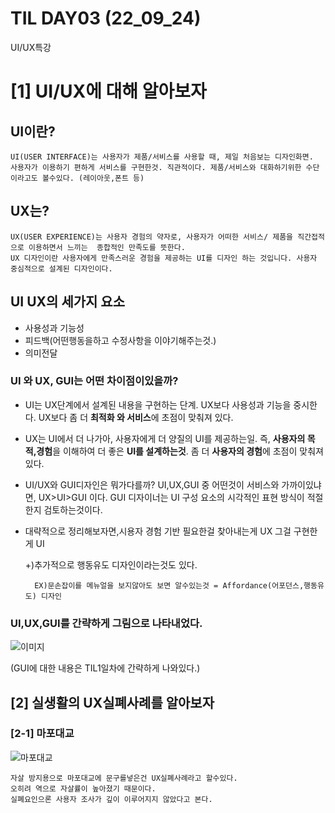 # TIL DAY03 (22_09_24)
UI/UX특강

# [1] UI/UX에 대해 알아보자
    
## UI이란?

    UI(USER INTERFACE)는 사용자가 제품/서비스를 사용할 때, 제일 처음보는 디자인화면.
    사용자가 이용하기 편하게 서비스를 구현한것. 직관적이다. 제품/서비스와 대화하기위한 수단이라고도 볼수있다. (레이아웃,폰트 등)

## UX는?

    UX(USER EXPERIENCE)는 사용자 경험의 약자로, 사용자가 어떠한 서비스/ 제품을 직간접적으로 이용하면서 느끼는  종합적인 만족도를 뜻한다.
    UX 디자인이란 사용자에게 만족스러운 경험을 제공하는 UI를 디자인 하는 것입니다. 사용자 중심적으로 설계된 디자인이다.

## UI UX의 세가지 요소
  - 사용성과 기능성
  - 피드백(어떤행동을하고 수정사항을 이야기해주는것.)
  - 의미전달   
    
### UI 와 UX, GUI는 어떤 차이점이있을까?

- UI는 UX단계에서 설계된 내용을 구현하는 단계. UX보다 사용성과 기능을 중시한다.
  UX보다 좀 더 **최적화 와 서비스**에 초점이 맞춰져 있다.

- UX는 UI에서 더 나가아, 사용자에게 더 양질의 UI를 제공하는일. 즉, **사용자의 목적,경험**을 이해하여 더 좋은 **UI를 설계하는것**. 좀 더 **사용자의 경험**에 초점이 맞춰져 있다.

- UI/UX와 GUI디자인은 뭐가다를까? UI,UX,GUI 중 어떤것이 서비스와 가까이있냐면, UX>UI>GUI 이다.
  GUI 디자이너는 UI 구성 요소의 시각적인 표현 방식이 적절한지 검토하는것이다.

- 대략적으로 정리해보자면,시용자 경험 기반 필요한걸 찾아내는게 UX 그걸 구현한게 UI

    +)추가적으로 행동유도 디자인이라는것도 있다.

        EX)문손잡이를 메뉴얼을 보지않아도 보면 알수있는것 = Affordance(어포던스,행동유도) 디자인

### UI,UX,GUI를 간략하게 그림으로 나타내었다.

![이미지](https://blog.wishket.com/wp-content/uploads/2021/03/6-7.png)

(GUI에 대한 내용은 TIL1일차에 간략하게 나와있다.)


## [2] 실생활의 UX실폐사례를 알아보자


### [2-1] 마포대교
![마포대교](https://cdn.news.bbsi.co.kr/news/photo/201609/775698_45901_230.JPG)

    자살 방지용으로 마포대교에 문구를넣은건 UX실폐사례라고 할수있다.
    오히려 역으로 자살률이 높아졌기 때문이다.
    실폐요인으론 사용자 조사가 깊이 이루어지지 않았다고 본다.




  